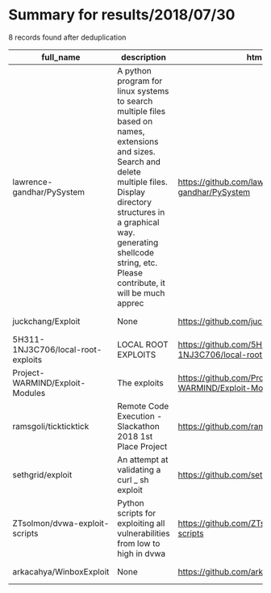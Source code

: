 
# Summary for results/2018/07/30
    
8 records found after deduplication

| full_name | description | html_url | matched_list | matched_count | pushed_at | size | stargazers_count | language | forks_count | vul_ids |
|------------------------------------|------------------------------------------------------------------------------------------------------------------------------------------------------------------------------------------------------------------------------------------------------------------|-------------------------------------------------------|---------------------------|-----------------|---------------------------|--------|--------------------|------------|---------------|-----------|
| lawrence-gandhar/PySystem | A python program for linux systems to search multiple files based on names, extensions and sizes. Search and delete multiple files. Display directory structures in a graphical way. generating shellcode string, etc. Please contribute, it will be much apprec | https://github.com/lawrence-gandhar/PySystem | ['shellcode'] | 1 | 2018-07-30 22:08:41+00:00 | 32 | 1 | Python | 1 | [] |
| juckchang/Exploit | None | https://github.com/juckchang/Exploit | ['exploit'] | 1 | 2018-07-30 05:13:47+00:00 | 11043 | 7 | Python | 2 | [] |
| 5H311-1NJ3C706/local-root-exploits | LOCAL ROOT EXPLOITS | https://github.com/5H311-1NJ3C706/local-root-exploits | ['exploit'] | 1 | 2018-07-30 04:20:43+00:00 | 36 | 34 | C | 24 | [] |
| Project-WARMIND/Exploit-Modules | The exploits | https://github.com/Project-WARMIND/Exploit-Modules | ['exploit'] | 1 | 2018-07-30 22:52:24+00:00 | 29 | 4 | Python | 1 | [] |
| ramsgoli/tickticktick | Remote Code Execution - Slackathon 2018 1st Place Project | https://github.com/ramsgoli/tickticktick | ['remote code execution'] | 1 | 2018-07-30 02:25:30+00:00 | 27799 | 5 | JavaScript | 2 | [] |
| sethgrid/exploit | An attempt at validating a curl _ sh exploit | https://github.com/sethgrid/exploit | ['exploit'] | 1 | 2018-07-30 14:11:48+00:00 | 3 | 0 | Go | 0 | [] |
| ZTsolmon/dvwa-exploit-scripts | Python scripts for exploiting all vulnerabilities from low to high in dvwa | https://github.com/ZTsolmon/dvwa-exploit-scripts | ['exploit'] | 1 | 2018-07-30 06:47:08+00:00 | 5 | 0 | Python | 0 | [] |
| arkacahya/WinboxExploit | None | https://github.com/arkacahya/WinboxExploit | ['exploit'] | 1 | 2018-07-30 11:34:41+00:00 | 2 | 0 | Python | 0 | [] |
